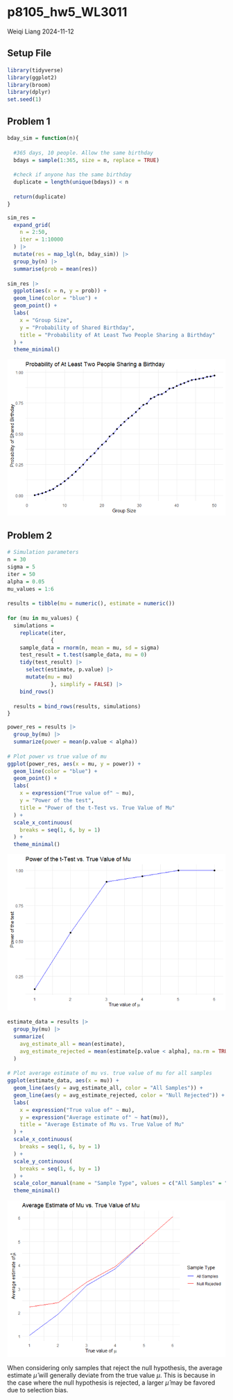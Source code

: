 p8105_hw5_WL3011
================
Weiqi Liang
2024-11-12

## Setup File

``` r
library(tidyverse)
library(ggplot2)
library(broom)
library(dplyr)
set.seed(1)
```

## Problem 1

``` r
bday_sim = function(n){
  
  #365 days, 10 people. Allow the same birthday
  bdays = sample(1:365, size = n, replace = TRUE)

  #check if anyone has the same birthday
  duplicate = length(unique(bdays)) < n 

  return(duplicate)
}
```

``` r
sim_res = 
  expand_grid(
    n = 2:50,
    iter = 1:10000
  ) |>
  mutate(res = map_lgl(n, bday_sim)) |>
  group_by(n) |>
  summarise(prob = mean(res))

sim_res |>
  ggplot(aes(x = n, y = prob)) +
  geom_line(color = "blue") +
  geom_point() +
  labs(
    x = "Group Size",
    y = "Probability of Shared Birthday",
    title = "Probability of At Least Two People Sharing a Birthday"
  ) +
  theme_minimal()
```

![](p8105_hw5_WL3011_files/figure-gfm/unnamed-chunk-2-1.png)<!-- -->

## Problem 2

``` r
# Simulation parameters
n = 30
sigma = 5
iter = 50
alpha = 0.05
mu_values = 1:6

results = tibble(mu = numeric(), estimate = numeric())

for (mu in mu_values) {
  simulations = 
    replicate(iter, 
              {
    sample_data = rnorm(n, mean = mu, sd = sigma)
    test_result = t.test(sample_data, mu = 0)
    tidy(test_result) |>
      select(estimate, p.value) |>
      mutate(mu = mu)  
              }, simplify = FALSE) |> 
    bind_rows()
  
  results = bind_rows(results, simulations)
}
```

``` r
power_res = results |>
  group_by(mu) |>
  summarize(power = mean(p.value < alpha))

# Plot power vs true value of mu
ggplot(power_res, aes(x = mu, y = power)) +
  geom_line(color = "blue") +
  geom_point() +
  labs(
    x = expression("True value of" ~ mu),
    y = "Power of the test",
    title = "Power of the t-Test vs. True Value of Mu"
  ) +
  scale_x_continuous(
    breaks = seq(1, 6, by = 1) 
  ) + 
  theme_minimal()
```

![](p8105_hw5_WL3011_files/figure-gfm/unnamed-chunk-4-1.png)<!-- -->

``` r
estimate_data = results |>
  group_by(mu) |>
  summarize(
    avg_estimate_all = mean(estimate),
    avg_estimate_rejected = mean(estimate[p.value < alpha], na.rm = TRUE)
  )

# Plot average estimate of mu vs. true value of mu for all samples
ggplot(estimate_data, aes(x = mu)) +
  geom_line(aes(y = avg_estimate_all, color = "All Samples")) +
  geom_line(aes(y = avg_estimate_rejected, color = "Null Rejected")) +
  labs(
    x = expression("True value of" ~ mu),
    y = expression("Average estimate of" ~ hat(mu)),
    title = "Average Estimate of Mu vs. True Value of Mu"
  ) +
  scale_x_continuous(
    breaks = seq(1, 6, by = 1) 
  ) + 
  scale_y_continuous(
    breaks = seq(1, 6, by = 1) 
  ) + 
  scale_color_manual(name = "Sample Type", values = c("All Samples" = "blue", "Null Rejected" = "red")) +
  theme_minimal()
```

![](p8105_hw5_WL3011_files/figure-gfm/unnamed-chunk-5-1.png)<!-- -->

When considering only samples that reject the null hypothesis, the
average estimate $\hat\mu$ will generally deviate from the true value
$\mu$. This is because in the case where the null hypothesis is
rejected, a larger $\hat\mu$ may be favored due to selection bias.

